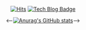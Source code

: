 
  <div align=center>
	
  [![Hits](https://hits.seeyoufarm.com/api/count/incr/badge.svg?url=https%3A%2F%2Fgithub.com%2Fzzsza)](https://hits.seeyoufarm.com) 
	[![Tech Blog Badge](http://img.shields.io/badge/-Tech%20blog-black?style=flat-square&logo=github&link=https://github.com/WooGeun-Nam/)](https://github.com/WooGeun-Nam)
  
  <--[![Anurag's GitHub stats](https://github-readme-stats.vercel.app/api?username=WooGeun-Nam)](https://github.com/anuraghazra/github-readme-stats)-->
	
  </div>
